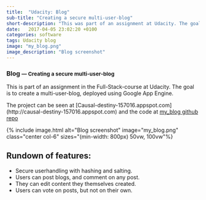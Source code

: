 ```yaml
---
title:  "Udacity: Blog"
sub-title: "Creating a secure multi-user-blog"
short-description: "This was part of an assignment at Udacity. The goal was to create a working blog, where users could publish blog-posts and manage them. Voting, editing and secure logins are of course baked in."
date:   2017-04-05 23:02:20 +0100
categories: software
tags: Udacity blog
image: "my_blog.png"
image_description: "Blog screenshot"
---
```



<h3>Blog <small> &mdash; Creating a secure multi-user-blog</small></h3>
  <p>This is part of an assignment in the Full-Stack-course at Udacity. The goal is to create a multi-user-blog, deployed using Google App Engine.</p>
  <p>The project can be seen at [Causal-destiny-157016.appspot.com](http://causal-destiny-157016.appspot.com) and the code at <a href="https://github.com/runartrollet/my_blog">my_blog github repo</a></p>

<div class="center">{% include image.html alt="Blog screenshot" image="my_blog.png"  class="center col-6" sizes="(min-width: 800px) 50vw, 100vw"%}</div>

## Rundown of features:

- Secure userhandling with hashing and salting.
- Users can post blogs, and comment on any post.
- They can edit content they themselves created.
- Users can vote on posts, but not on their own.
